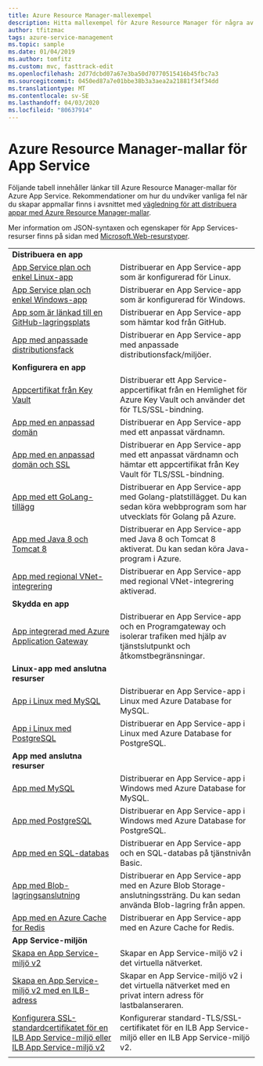 ```yaml
---
title: Azure Resource Manager-mallexempel
description: Hitta mallexempel för Azure Resource Manager för några av de vanliga App Service-scenarierna. Läs om hur du automatiserar distributions- eller hanteringsuppgifterna för App Service.
author: tfitzmac
tags: azure-service-management
ms.topic: sample
ms.date: 01/04/2019
ms.author: tomfitz
ms.custom: mvc, fasttrack-edit
ms.openlocfilehash: 2d77dcbd07a67e3ba50d70770515416b45fbc7a3
ms.sourcegitcommit: 0450ed87a7e01bbe38b3a3aea2a21881f34f34dd
ms.translationtype: MT
ms.contentlocale: sv-SE
ms.lasthandoff: 04/03/2020
ms.locfileid: "80637914"
---
```

# <a name="azure-resource-manager-templates-for-app-service"></a>Azure Resource Manager-mallar för App Service

Följande tabell innehåller länkar till Azure Resource Manager-mallar för Azure App Service. Rekommendationer om hur du undviker vanliga fel när du skapar appmallar finns i avsnittet med [vägledning för att distribuera appar med Azure Resource Manager-mallar](deploy-resource-manager-template.md).

Mer information om JSON-syntaxen och egenskaper för App Services-resurser finns på sidan med [Microsoft.Web-resurstyper](/azure/templates/microsoft.web/allversions).

| | |
|-|-|
|**Distribuera en app**||
| [App Service plan och enkel Linux-app](https://github.com/Azure/azure-quickstart-templates/tree/master/101-webapp-basic-linux) | Distribuerar en App Service-app som är konfigurerad för Linux. |
| [App Service plan och enkel Windows-app](https://github.com/Azure/azure-quickstart-templates/tree/master/101-webapp-basic-windows) | Distribuerar en App Service-app som är konfigurerad för Windows. |
| [App som är länkad till en GitHub-lagringsplats](https://github.com/Azure/azure-quickstart-templates/tree/master/201-web-app-github-deploy)| Distribuerar en App Service-app som hämtar kod från GitHub. |
| [App med anpassade distributionsfack](https://github.com/Azure/azure-quickstart-templates/tree/master/101-webapp-custom-deployment-slots)| Distribuerar en App Service-app med anpassade distributionsfack/miljöer. |
|**Konfigurera en app**||
| [Appcertifikat från Key Vault](https://github.com/Azure/azure-quickstart-templates/tree/master/201-web-app-certificate-from-key-vault)| Distribuerar ett App Service-appcertifikat från en Hemlighet för Azure Key Vault och använder det för TLS/SSL-bindning. |
| [App med en anpassad domän](https://github.com/Azure/azure-quickstart-templates/tree/master/201-web-app-custom-domain)| Distribuerar en App Service-app med ett anpassat värdnamn. |
| [App med en anpassad domän och SSL](https://github.com/Azure/azure-quickstart-templates/tree/master/201-web-app-custom-domain-and-ssl)| Distribuerar en App Service-app med ett anpassat värdnamn och hämtar ett appcertifikat från Key Vault för TLS/SSL-bindning. |
| [App med ett GoLang-tillägg](https://github.com/Azure/azure-quickstart-templates/tree/master/101-webapp-with-golang)| Distribuerar en App Service-app med Golang-platstillägget. Du kan sedan köra webbprogram som har utvecklats för Golang på Azure. |
| [App med Java 8 och Tomcat 8](https://github.com/Azure/azure-quickstart-templates/tree/master/201-web-app-java-tomcat)| Distribuerar en App Service-app med Java 8 och Tomcat 8 aktiverat. Du kan sedan köra Java-program i Azure. |
| [App med regional VNet-integrering](https://github.com/Azure/azure-quickstart-templates/tree/master/101-app-service-regional-vnet-integration)| Distribuerar en App Service-app med regional VNet-integrering aktiverad. |
|**Skydda en app**||
| [App integrerad med Azure Application Gateway](https://github.com/Azure/azure-quickstart-templates/tree/master/201-web-app-with-app-gateway-v2)| Distribuerar en App Service-app och en Programgateway och isolerar trafiken med hjälp av tjänstslutpunkt och åtkomstbegränsningar. |
|**Linux-app med anslutna resurser**||
| [App i Linux med MySQL](https://github.com/Azure/azure-quickstart-templates/tree/master/101-webapp-linux-managed-mysql) | Distribuerar en App Service-app i Linux med Azure Database for MySQL. |
| [App i Linux med PostgreSQL](https://github.com/Azure/azure-quickstart-templates/tree/master/101-webapp-linux-managed-postgresql) | Distribuerar en App Service-app i Linux med Azure Database for PostgreSQL. |
|**App med anslutna resurser**||
| [App med MySQL](https://github.com/Azure/azure-quickstart-templates/tree/master/101-webapp-managed-mysql)| Distribuerar en App Service-app i Windows med Azure Database for MySQL. |
| [App med PostgreSQL](https://github.com/Azure/azure-quickstart-templates/tree/master/101-webapp-managed-postgresql)| Distribuerar en App Service-app i Windows med Azure Database for PostgreSQL. |
| [App med en SQL-databas](https://github.com/Azure/azure-quickstart-templates/tree/master/201-web-app-sql-database)| Distribuerar en App Service-app och en SQL-databas på tjänstnivån Basic. |
| [App med Blob-lagringsanslutning](https://github.com/Azure/azure-quickstart-templates/tree/master/201-web-app-blob-connection)| Distribuerar en App Service-app med en Azure Blob Storage-anslutningssträng. Du kan sedan använda Blob-lagring från appen. |
| [App med en Azure Cache for Redis](https://github.com/Azure/azure-quickstart-templates/tree/master/201-web-app-with-redis-cache)| Distribuerar en App Service-app med en Azure Cache for Redis. |
|**App Service-miljön**||
| [Skapa en App Service-miljö v2](https://github.com/Azure/azure-quickstart-templates/tree/master/201-web-app-asev2-create) | Skapar en App Service-miljö v2 i det virtuella nätverket. |
| [Skapa en App Service-miljö v2 med en ILB-adress](https://github.com/Azure/azure-quickstart-templates/tree/master/201-web-app-asev2-ilb-create/) | Skapar en App Service-miljö v2 i det virtuella nätverket med en privat intern adress för lastbalanseraren. |
| [Konfigurera SSL-standardcertifikatet för en ILB App Service-miljö eller ILB App Service-miljö v2](https://github.com/Azure/azure-quickstart-templates/tree/master/201-web-app-ase-ilb-configure-default-ssl) | Konfigurerar standard-TLS/SSL-certifikatet för en ILB App Service-miljö eller en ILB App Service-miljö v2. |
| | |
